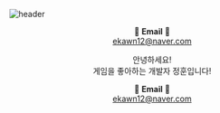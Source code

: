 ![header](https://capsule-render.vercel.app/api?type=slice&color=auto&text=I'm%20Hun&fontColor=FFFFFF&fontSize=50&rotate=7&fontAlign=80&fontAlignY=20&desc=Troubled%20Developer&descAlign=80&descAlignY=45)
<div align="center">

  📧 **Email** 📧<br>
  [ekawn12@naver.com](mailto:ekawn12@naver.com)
  
  안녕하세요!<br>
  게임을 좋아하는 개발자 정훈입니다!<br>
  
  📧 **Email** 📧<br>
  [ekawn12@naver.com](mailto:ekawn12@naver.com)
  
<!--   <img src=" https://yt3.googleusercontent.com/4YAaX7CsQ-paadHsNvC6wdv2nE_7VTKpoNJOTwFhHL4rQqLC8WFe6mNxL-z-e6sfHZbHG-ucPA=s900-c-k-c0x00ffffff-no-rj/badge/문자-색코드?style=for-the-badge&logo=이미지 이름&logoColor=black"> -->
</div> 
